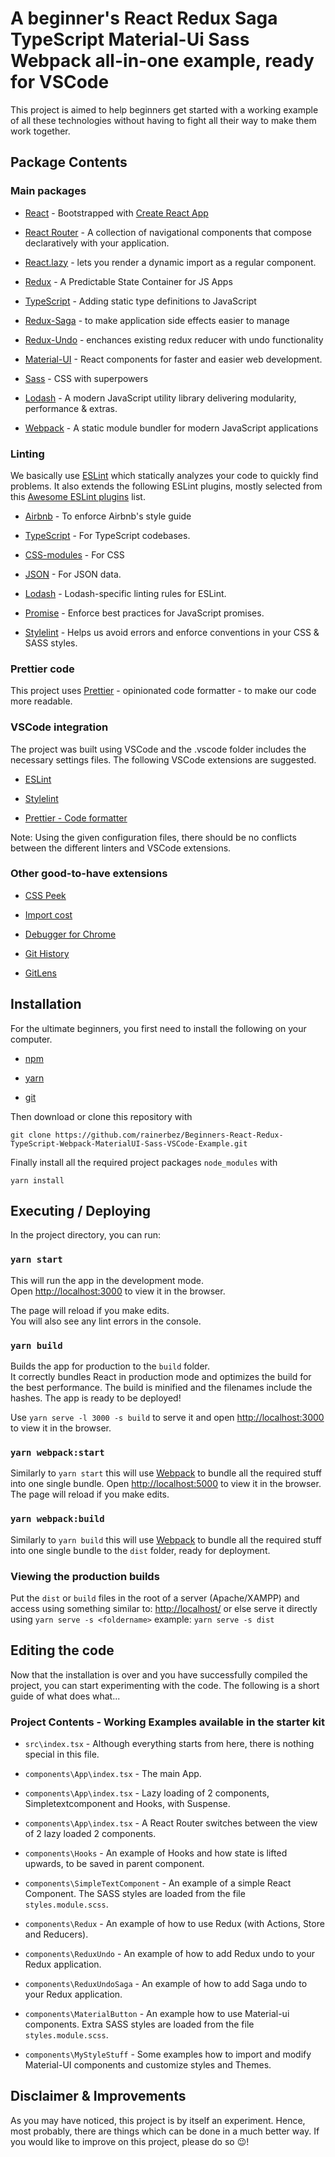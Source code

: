 # A beginner's React Redux Saga TypeScript Material-Ui Sass Webpack all-in-one example, ready for VSCode

This project is aimed to help beginners get started with a working example of all these technologies without having to fight all their way to make them work together.

## Package Contents

### Main packages

- [React](https://reactjs.org/) - Bootstrapped with [Create React App](https://github.com/facebook/create-react-app)

- [React Router](https://reactrouter.com/) - A collection of navigational components that compose declaratively with your application.

- [React.lazy](https://reactjs.org/docs/code-splitting.html#reactlazy) - lets you render a dynamic import as a regular component.

- [Redux](https://redux.js.org/) - A Predictable State Container for JS Apps
  
- [TypeScript](https://www.typescriptlang.org/) - Adding static type definitions to JavaScript

- [Redux-Saga](https://redux-saga.js.org/) - to make application side effects easier to manage

- [Redux-Undo](https://www.npmjs.com/package/redux-undo) - enchances existing redux reducer with undo functionality

- [Material-UI](https://material-ui.com/) - React components for faster and easier web development.

- [Sass](https://sass-lang.com/) - CSS with superpowers

- [Lodash](https://lodash.com/) - A modern JavaScript utility library delivering modularity, performance & extras.

- [Webpack](https://webpack.js.org/) - A static module bundler for modern JavaScript applications

### Linting

We basically use [ESLint](https://eslint.org/) which statically analyzes your code to quickly find problems. It also extends the following ESLint plugins, mostly selected from this [Awesome ESLint plugins](https://github.com/dustinspecker/awesome-eslint) list.
  
- [Airbnb](https://www.npmjs.com/package/eslint-config-airbnb-base) - To enforce Airbnb's style guide

- [TypeScript](https://github.com/typescript-eslint/typescript-eslint/tree/master/packages/eslint-plugin) - For TypeScript codebases.

- [CSS-modules](https://github.com/atfzl/eslint-plugin-css-modules) - For CSS

- [JSON](https://github.com/azeemba/eslint-plugin-json) - For JSON data.

- [Lodash](https://github.com/wix/eslint-plugin-lodash) - Lodash-specific linting rules for ESLint.

- [Promise](https://github.com/xjamundx/eslint-plugin-promise) - Enforce best practices for JavaScript promises.

- [Stylelint](https://stylelint.io/) - Helps us avoid errors and enforce conventions in your CSS & SASS styles.

### Prettier code

This project uses [Prettier](https://prettier.io/) - opinionated code formatter - to make our code more readable.

### VSCode integration

The project was built using VSCode and the .vscode folder includes the necessary settings files. The following VSCode extensions are suggested.

- [ESLint](https://marketplace.visualstudio.com/items?itemName=dbaeumer.vscode-eslint)
  
- [Stylelint](https://marketplace.visualstudio.com/items?itemName=stylelint.vscode-stylelint)

- [Prettier - Code formatter](https://marketplace.visualstudio.com/items?itemName=esbenp.prettier-vscode)

Note: Using the given configuration files, there should be no conflicts between the different linters and VSCode extensions.

### Other good-to-have extensions

- [CSS Peek](https://marketplace.visualstudio.com/items?itemName=pranaygp.vscode-css-peek)

- [Import cost](https://marketplace.visualstudio.com/items?itemName=wix.vscode-import-cost)

- [Debugger for Chrome](https://marketplace.visualstudio.com/items?itemName=msjsdiag.debugger-for-chrome)

- [Git History](https://marketplace.visualstudio.com/items?itemName=donjayamanne.githistory)

- [GitLens](https://marketplace.visualstudio.com/items?itemName=eamodio.gitlens)
  
## Installation

For the ultimate beginners, you first need to install the following on your computer.

- [npm](https://www.npmjs.com/get-npm)

- [yarn](https://classic.yarnpkg.com)

- [git](https://git-scm.com/)

Then download or clone this repository with

`git clone https://github.com/rainerbez/Beginners-React-Redux-TypeScript-Webpack-MaterialUI-Sass-VSCode-Example.git`

Finally install all the required project packages `node_modules` with

`yarn install`

## Executing / Deploying

In the project directory, you can run:

### `yarn start`

This will run the app in the development mode.\
Open [http://localhost:3000](http://localhost:3000) to view it in the browser.

The page will reload if you make edits.\
You will also see any lint errors in the console.

### `yarn build`

Builds the app for production to the `build` folder.\
It correctly bundles React in production mode and optimizes the build for the best performance. The build is minified and the filenames include the hashes. The app is ready to be deployed!

Use `yarn serve -l 3000 -s build` to serve it and open [http://localhost:3000](http://localhost:3000) to view it in the browser.

### `yarn webpack:start`

Similarly to `yarn start` this will use [Webpack](https://webpack.js.org/) to bundle all the required stuff into one single bundle. Open [http://localhost:5000](http://localhost:5000) to view it in the browser. The page will reload if you make edits.

### `yarn webpack:build`

Similarly to `yarn build` this will use [Webpack](https://webpack.js.org/) to bundle all the required stuff into one single bundle to the `dist` folder, ready for deployment.

### Viewing the production builds

Put the `dist` or `build` files in the root of a server (Apache/XAMPP) and access using something similar to: [http://localhost/](http://localhost/) or else serve it directly using  `yarn serve -s <foldername>` example: `yarn serve -s dist`

## Editing the code

Now that the installation is over and you have successfully compiled the project, you can start experimenting with the code. The following is a short guide of what does what...

### Project Contents - Working Examples available in the starter kit

- `src\index.tsx` - Although everything starts from here, there is nothing special in this file.
  
- `components\App\index.tsx` - The main App.

- `components\App\index.tsx` - Lazy loading of 2 components, Simpletextcomponent and Hooks, with Suspense.

- `components\App\index.tsx` - A React Router switches between the view of 2 lazy loaded 2 components.

- `components\Hooks` - An example of Hooks and how state is lifted upwards, to be saved in parent component.

- `components\SimpleTextComponent` - An example of a simple React Component. The SASS styles are loaded from the file `styles.module.scss`.

- `components\Redux` - An example of how to use Redux (with Actions, Store and Reducers).

- `components\ReduxUndo` - An example of how to add Redux undo to your Redux application.

- `components\ReduxUndoSaga` - An example of how to add Saga undo to your Redux application.

- `components\MaterialButton` - An example how to use Material-ui components. Extra SASS styles are loaded from the file `styles.module.scss`.

- `components\MyStyleStuff` - Some examples how to import and modify Material-UI components and customize styles and Themes.

## Disclaimer & Improvements

As you may have noticed, this project is by itself an experiment. Hence, most probably, there are things which can be done in a much better way. If you would like to improve on this project, please do so :wink:!
